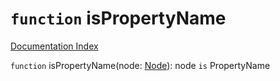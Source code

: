 # `function` isPropertyName

[Documentation Index](../README.md)

`function` isPropertyName(node: [Node](../interface.Node/README.md)): node `is` PropertyName

